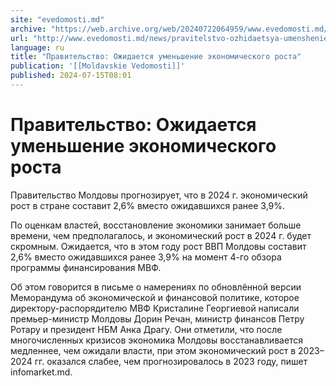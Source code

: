 ```yaml
---
site: "evedomosti.md"
archive: "https://web.archive.org/web/20240722064959/www.evedomosti.md/news/pravitelstvo-ozhidaetsya-umenshenie-ekonomicheskogo-rosta"
url: "http://www.evedomosti.md/news/pravitelstvo-ozhidaetsya-umenshenie-ekonomicheskogo-rosta"
language: ru
title: "Правительство: Ожидается уменьшение экономического роста"
publication: '[[Moldavskie Vedomosti]]'
published: 2024-07-15T08:01
---
```


# Правительство: Ожидается уменьшение экономического роста

Правительство Молдовы прогнозирует, что в 2024 г. экономический рост в стране составит 2,6% вместо ожидавшихся ранее 3,9%.

️По оценкам властей, восстановление экономики занимает больше времени, чем предполагалось, и экономический рост в 2024 г. будет скромным. Ожидается, что в этом году рост ВВП Молдовы составит 2,6% вместо ожидавшихся ранее 3,9% на момент 4-го обзора программы финансирования МВФ.

Об этом говорится в письме о намерениях по обновлённой версии Меморандума об экономической и финансовой политике, которое директору-распорядителю МВФ Кристалине Георгиевой написали премьер-министр Молдовы Дорин Речан, министр финансов Петру Ротару и президент НБМ Анка Драгу. Они отметили, что после многочисленных кризисов экономика Молдовы восстанавливается медленнее, чем ожидали власти, при этом экономический рост в 2023–2024 гг. оказался слабее, чем прогнозировалось в 2023 году, пишет infomarket.md.
